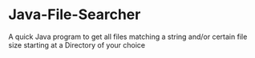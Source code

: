 # Java-File-Searcher
 A quick Java program to get all files matching a string and/or certain file size starting at a Directory of your choice
